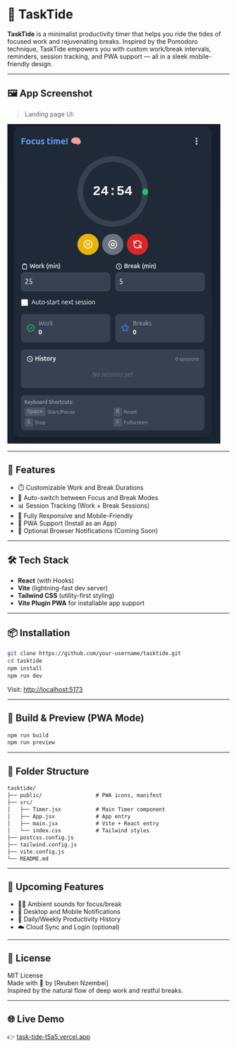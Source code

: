 # 🌊 TaskTide

**TaskTide** is a minimalist productivity timer that helps you ride the tides of focused work and rejuvenating breaks. Inspired by the Pomodoro technique, TaskTide empowers you with custom work/break intervals, reminders, session tracking, and PWA support — all in a sleek mobile-friendly design.

---
## 🖼️ App Screenshot

> Landing page UI:

![TaskTide Screenshot](./public/ui.png)

---

## 🚀 Features

- ⏱️ Customizable Work and Break Durations
- 🔁 Auto-switch between Focus and Break Modes
- 📊 Session Tracking (Work + Break Sessions)
- 📱 Fully Responsive and Mobile-Friendly
- 💾 PWA Support (Install as an App)
- 🔔 Optional Browser Notifications (Coming Soon)

---

## 🛠️ Tech Stack

- **React** (with Hooks)
- **Vite** (lightning-fast dev server)
- **Tailwind CSS** (utility-first styling)
- **Vite Plugin PWA** for installable app support

---

## 📦 Installation

```bash
git clone https://github.com/your-username/tasktide.git
cd tasktide
npm install
npm run dev
```

Visit: [http://localhost:5173](http://localhost:5173)

---

## 🧪 Build & Preview (PWA Mode)

```bash
npm run build
npm run preview
```

---

## 📁 Folder Structure

```
tasktide/
├── public/                 # PWA icons, manifest
├── src/
│   ├── Timer.jsx           # Main Timer component
│   ├── App.jsx             # App entry
│   ├── main.jsx            # Vite + React entry
│   └── index.css           # Tailwind styles
├── postcss.config.js
├── tailwind.config.js
├── vite.config.js
└── README.md
```

---

## 🔮 Upcoming Features

- 🧘‍♂️ Ambient sounds for focus/break
- 🔔 Desktop and Mobile Notifications
- 📅 Daily/Weekly Productivity History
- ☁️ Cloud Sync and Login (optional)

---

## 📄 License

MIT License  
Made with 💙 by [Reuben Nzembei]  
Inspired by the natural flow of deep work and restful breaks.

---

## 🌐 Live Demo

👉 [task-tide-t5a5.vercel.app](https://task-tide-t5a5.vercel.app/)
